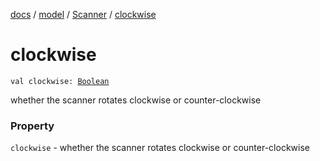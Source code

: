 [docs](../../index.md) / [model](../index.md) / [Scanner](index.md) / [clockwise](./clockwise.md)

# clockwise

`val clockwise: `[`Boolean`](https://kotlinlang.org/api/latest/jvm/stdlib/kotlin/-boolean/index.html)

whether the scanner rotates clockwise or counter-clockwise

### Property

`clockwise` - whether the scanner rotates clockwise or counter-clockwise